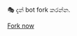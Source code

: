 
🎭 දැන් bot fork කරන්න.

[Fork now](https://github.com/whiteshadowofficial/Jessi-WhatsApp-Bot-MD/fork)
